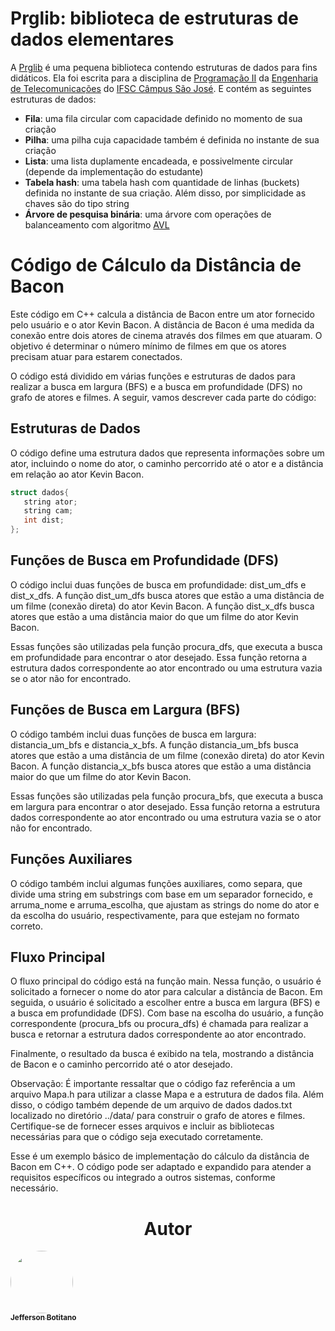 # Prglib: biblioteca de estruturas de dados elementares

A [Prglib](https://wiki.sj.ifsc.edu.br/wiki/index.php/PRG29003:_Etapa_2:_A_constru%C3%A7%C3%A3o_da_prglib) é uma pequena biblioteca contendo estruturas de dados para fins didáticos. Ela foi escrita para a disciplina de [Programação II](https://wiki.sj.ifsc.edu.br/wiki/index.php/PRG29003:_Introdu%C3%A7%C3%A3o_a_C%2B%2B) da [Engenharia de Telecomunicações](https://wiki.sj.ifsc.edu.br/wiki/index.php/Curso_de_Engenharia_de_Telecomunica%C3%A7%C3%B5es) do [IFSC Câmpus São José](http://www.sj.ifsc.edu.br/). E contém as seguintes estruturas de dados:
* __Fila__: uma fila circular com capacidade definido no momento de sua criação
* __Pilha__: uma pilha cuja capacidade também é definida no instante de sua criação
* __Lista__: uma lista duplamente encadeada, e possivelmente circular (depende da implementação do estudante)
* __Tabela hash__: uma tabela hash com quantidade de linhas (buckets) definida no instante de sua criação. Além disso, por simplicidade as chaves são do tipo string
* __Árvore de pesquisa binária__: uma árvore com operações de balanceamento com algoritmo [AVL](https://en.wikipedia.org/wiki/AVL_tree)

# Código de Cálculo da Distância de Bacon

Este código em C++ calcula a distância de Bacon entre um ator fornecido pelo usuário e o ator Kevin Bacon. A distância de Bacon é uma medida da conexão entre dois atores de cinema através dos filmes em que atuaram. O objetivo é determinar o número mínimo de filmes em que os atores precisam atuar para estarem conectados.

O código está dividido em várias funções e estruturas de dados para realizar a busca em largura (BFS) e a busca em profundidade (DFS) no grafo de atores e filmes. A seguir, vamos descrever cada parte do código:

## Estruturas de Dados

O código define uma estrutura dados que representa informações sobre um ator, incluindo o nome do ator, o caminho percorrido até o ator e a distância em relação ao ator Kevin Bacon.

```cpp
struct dados{
   string ator;
   string cam;
   int dist;
};

```

## Funções de Busca em Profundidade (DFS)
O código inclui duas funções de busca em profundidade: dist_um_dfs e dist_x_dfs. A função dist_um_dfs busca atores que estão a uma distância de um filme (conexão direta) do ator Kevin Bacon. A função dist_x_dfs busca atores que estão a uma distância maior do que um filme do ator Kevin Bacon.

Essas funções são utilizadas pela função procura_dfs, que executa a busca em profundidade para encontrar o ator desejado. Essa função retorna a estrutura dados correspondente ao ator encontrado ou uma estrutura vazia se o ator não for encontrado.

## Funções de Busca em Largura (BFS)
O código também inclui duas funções de busca em largura: distancia_um_bfs e distancia_x_bfs. A função distancia_um_bfs busca atores que estão a uma distância de um filme (conexão direta) do ator Kevin Bacon. A função distancia_x_bfs busca atores que estão a uma distância maior do que um filme do ator Kevin Bacon.

Essas funções são utilizadas pela função procura_bfs, que executa a busca em largura para encontrar o ator desejado. Essa função retorna a estrutura dados correspondente ao ator encontrado ou uma estrutura vazia se o ator não for encontrado.

## Funções Auxiliares
O código também inclui algumas funções auxiliares, como separa, que divide uma string em substrings com base em um separador fornecido, e arruma_nome e arruma_escolha, que ajustam as strings do nome do ator e da escolha do usuário, respectivamente, para que estejam no formato correto.

## Fluxo Principal
O fluxo principal do código está na função main. Nessa função, o usuário é solicitado a fornecer o nome do ator para calcular a distância de Bacon. Em seguida, o usuário é solicitado a escolher entre a busca em largura (BFS) e a busca em profundidade (DFS). Com base na escolha do usuário, a função correspondente (procura_bfs ou procura_dfs) é chamada para realizar a busca e retornar a estrutura dados correspondente ao ator encontrado.

Finalmente, o resultado da busca é exibido na tela, mostrando a distância de Bacon e o caminho percorrido até o ator desejado.

Observação: É importante ressaltar que o código faz referência a um arquivo Mapa.h para utilizar a classe Mapa e a estrutura de dados fila. Além disso, o código também depende de um arquivo de dados dados.txt localizado no diretório ../data/ para construir o grafo de atores e filmes. Certifique-se de fornecer esses arquivos e incluir as bibliotecas necessárias para que o código seja executado corretamente.

Esse é um exemplo básico de implementação do cálculo da distância de Bacon em C++. O código pode ser adaptado e expandido para atender a requisitos específicos ou integrado a outros sistemas, conforme necessário.

<h1 align='center'>Autor</h1>

<a href="https://github.com/jeffersonbcr">
    <img style="border-radius: 50%;" src="https://avatars.githubusercontent.com/u/58866006?v=4" width="100px;" alt=""/><br/>
    <sub><b>Jefferson Botitano</b></sub></a>

<br><br/>


